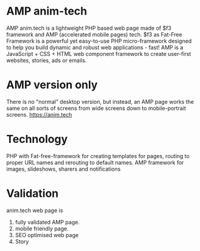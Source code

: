 # AMP anim-tech
AMP anim.tech is a lightweight PHP based web page made of $f3 framework and AMP (accelerated mobile pages) tech. $f3 as Fat-Free Framework is a powerful yet easy-to-use PHP micro-framework designed to help you build dynamic and robust web applications - fast! AMP is a JavaScript + CSS + HTML web component framework to create user-first websites, stories, ads or emails.

# AMP version only
There is no "normal" desktop version, but instead, an AMP page works the same on all sorts of screens from wide screens down to mobile-portrait screens.
https://anim.tech

# Technology
PHP with Fat-free-framework for creating templates for pages, routing to proper URL names and rerouting to default names. 
AMP framework for images, slideshows, sharers and notifications 

# Validation
anim.tech web page is 
1. fully validated AMP page.
2. mobile friendly page.
3. SEO optimised web page
4. Story


